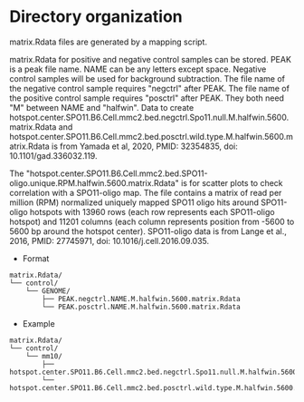 # Directory organization
matrix.Rdata files are generated by a mapping script. 

matrix.Rdata for positive and negative control samples can be stored. PEAK is a peak file name. NAME can be any letters except space. Negative control samples will be used for background subtraction. The file name of the negative control sample requires "negctrl" after PEAK. The file name of the positive control sample requires "posctrl" after PEAK. They both need "M" between NAME and "halfwin". Data to create hotspot.center.SPO11.B6.Cell.mmc2.bed.negctrl.Spo11.null.M.halfwin.5600.matrix.Rdata and hotspot.center.SPO11.B6.Cell.mmc2.bed.posctrl.wild.type.M.halfwin.5600.matrix.Rdata is from Yamada et al, 2020, PMID: 32354835, doi: 10.1101/gad.336032.119.

The "hotspot.center.SPO11.B6.Cell.mmc2.bed.SPO11-oligo.unique.RPM.halfwin.5600.matrix.Rdata" is for scatter plots to check correlation with a SPO11-oligo map. The file contains a matrix of read per million (RPM) normalized uniquely mapped SPO11 oligo hits around SPO11-oligo hotspots with 13960 rows (each row represents each SPO11-oligo hotspot) and 11201 columns (each column represents position from -5600 to 5600 bp around the hotspot center). SPO11-oligo data is from Lange et al., 2016, PMID: 27745971, doi: 10.1016/j.cell.2016.09.035.

- Format
```
matrix.Rdata/
└── control/
    └── GENOME/
        ├── PEAK.negctrl.NAME.M.halfwin.5600.matrix.Rdata
        └── PEAK.posctrl.NAME.M.halfwin.5600.matrix.Rdata
```

- Example
```
matrix.Rdata/
└── control/
    └── mm10/
        ├── hotspot.center.SPO11.B6.Cell.mmc2.bed.negctrl.Spo11.null.M.halfwin.5600.matrix.Rdata
        └── hotspot.center.SPO11.B6.Cell.mmc2.bed.posctrl.wild.type.M.halfwin.5600.matrix.Rdata
```
